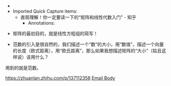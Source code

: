 - 
- Imported Quick Capture items:
    - 直观理解！你一定要读一下的“矩阵和线性代数入门” - 知乎
        - Annotations:

* 矩阵的最初目的，就是线性方程组的简写！

* 范数的引入是很自然的，我们描述一个“数”的大小，用“数值”，描述一个向量的长度（欧式距离），用“欧氏距离”，那么如果我想描述矩阵的“大小”（姑且这样说）该用什么？

用到的就是范数。



https://zhuanlan.zhihu.com/p/137112358 [Email Body](https://files.todoist.com/MoHl58Vqxgrv4XYGbPMZOhFfha9IW3ndd7RonDDp5hpW4vHCDu3P5IHpLSDPYI4k/by/21878347/as/file.html)
